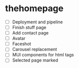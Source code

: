 # thehomepage

- [ ] Deployment and pipeline
- [ ] Finish stuff page
- [ ] Add contact page
- [ ] Avatar
- [ ] Faceshot
- [ ] Carousel replacement
- [ ] MUI components for html tags
- [ ] Selected page marked

